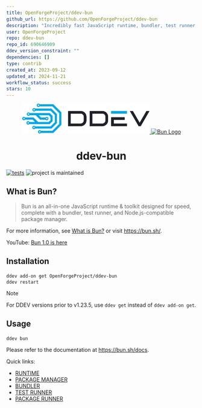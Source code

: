 ```yaml
---
title: OpenForgeProject/ddev-bun
github_url: https://github.com/OpenForgeProject/ddev-bun
description: "Incredibly fast JavaScript runtime, bundler, test runner, and package manager – all in one for DDEV"
user: OpenForgeProject
repo: ddev-bun
repo_id: 690646909
ddev_version_constraint: ""
dependencies: []
type: contrib
created_at: 2023-09-12
updated_at: 2024-11-21
workflow_status: success
stars: 10
---
```


<div align="center">
    <a href="https://ddev.com/">
        <img src="https://raw.githubusercontent.com/ddev/ddev/master/images/ddev-logo.svg" alt="DDEV logo" height="80">
    </a>
    <a href="https://bun.sh">
        <img src="https://user-images.githubusercontent.com/709451/182802334-d9c42afe-f35d-4a7b-86ea-9985f73f20c3.png"
            alt="Bun Logo"
            height="80"
        >
    </a>
    <h1 align="center">ddev-bun</h1>
</div>

[![tests](https://github.com/OpenForgeProject/ddev-bun/actions/workflows/tests.yml/badge.svg)](https://github.com/OpenForgeProject/ddev-bun/actions/workflows/tests.yml)
![project is maintained](https://img.shields.io/maintenance/yes/2024.svg)

## What is Bun?

> Bun is an all-in-one JavaScript runtime & toolkit designed for speed,
> complete with a bundler, test runner, and Node.js-compatible package manager.

For more information,
see [What is Bun?](https://github.com/oven-sh/bun#what-is-bun)
or visit <https://bun.sh/>.

YouTube: [Bun 1.0 is here](https://www.youtube.com/watch?v=BsnCpESUEqM)

## Installation

```shell
ddev add-on get OpenForgeProject/ddev-bun
ddev restart
```

> [!NOTE]
> For DDEV versions prior to v1.23.5, use `ddev get` instead of `ddev add-on get`.

## Usage

```shell
ddev bun
```

Please refer to the documentation at <https://bun.sh/docs>.

Quick links:

- [RUNTIME](https://bun.sh/docs/cli/run)
- [PACKAGE MANAGER](https://bun.sh/docs/cli/install)
- [BUNDLER](https://bun.sh/docs/bundler)
- [TEST RUNNER](https://bun.sh/docs/cli/test)
- [PACKAGE RUNNER](https://bun.sh/docs/cli/bunx)
